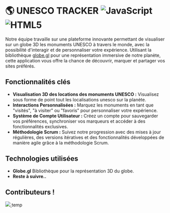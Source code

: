 # 🌎 UNESCO TRACKER ![JavaScript](https://img.shields.io/badge/javascript-%23323330.svg?style=for-the-badge&logo=javascript&logoColor=%23F7DF1E) ![HTML5](https://img.shields.io/badge/html5-%23E34F26.svg?style=for-the-badge&logo=html5&logoColor=white)

Notre équipe travaille sur une plateforme innovante permettant de visualiser sur un globe 3D les monuments UNESCO à travers le monde, avec la possibilité d'interagir et de personnaliser votre expérience. Utilisant la bibliothèque [globe.gl](https://github.com/vasturiano/globe.gl) pour une représentation immersive de notre planète, cette application vous offre la chance de découvrir, marquer et partager vos sites préférés.

## Fonctionnalités clés

- **Visualisation 3D des locations des monuments UNESCO :** Visualisez sous forme de point tout les localisations unesco sur la planète.
- **Interactions Personnalisées :** Marquez les monuments en tant que "visités", "à visiter" ou "favoris" pour personnaliser votre expérience.
- **Système de Compte Utilisateur :** Créez un compte pour sauvegarder vos préférences, synchroniser vos marqueurs et accéder à des fonctionnalités exclusives.
- **Méthodologie Scrum :** Suivez notre progression avec des mises à jour régulières, des versions itératives et des fonctionnalités développées de manière agile grâce à la méthodologie Scrum.

## Technologies utilisées
- **Globe.gl** Bibliothèque pour la représentation 3D du globe.
- **Reste à suivre..**

## Contributeurs !
<a href="https://github.com/AlessioLopardo-EDU/UNESCOTRACKER/graphs/contributors">
  <img src="https://contrib.rocks/image?repo=AlessioLopardo-EDU/UNESCOTRACKER" />
</a>
temp
